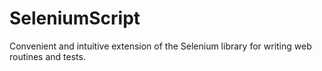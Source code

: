 # SeleniumScript
Convenient and intuitive extension of the Selenium library for writing web routines and tests.
